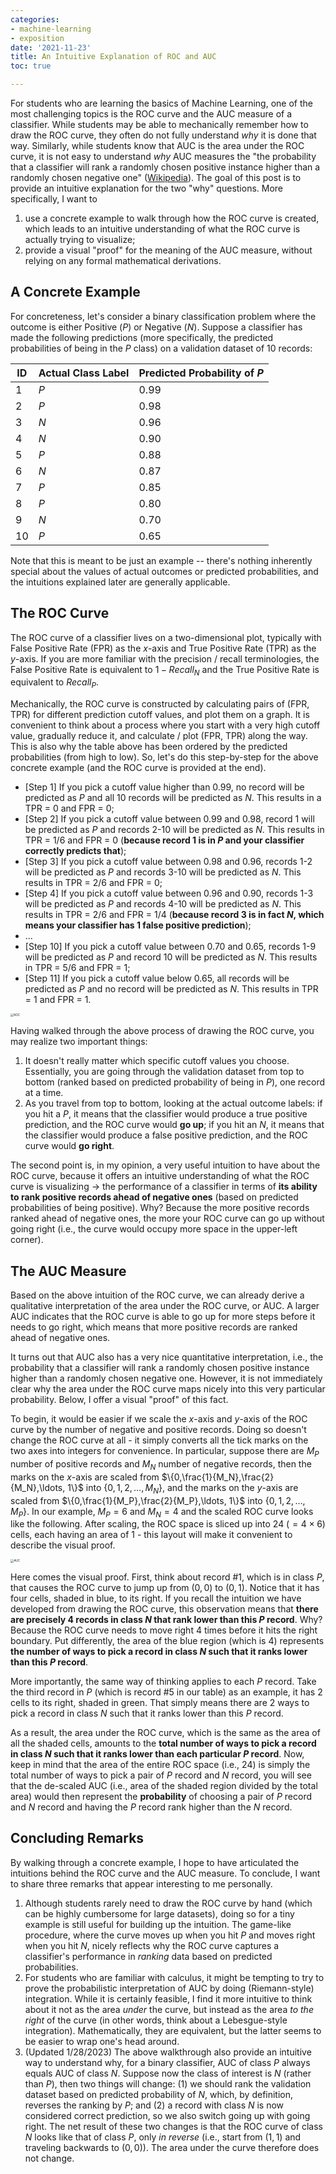 ```yaml
---
categories:
- machine-learning
- exposition
date: '2021-11-23'
title: An Intuitive Explanation of ROC and AUC
toc: true

---
```


For students who are learning the basics of Machine Learning, one of the most challenging topics is the ROC curve and the AUC measure of a classifier. While students may be able to mechanically remember how to draw the ROC curve, they often do not fully understand *why* it is done that way. Similarly, while students know that AUC is the area under the ROC curve, it is not easy to understand *why* AUC measures the "the probability that a classifier will rank a randomly chosen positive instance higher than a randomly chosen negative one" ([Wikipedia](https://en.wikipedia.org/wiki/Receiver_operating_characteristic#Probabilistic_interpretation)). The goal of this post is to provide an intuitive explanation for the two "why" questions. More specifically, I want to

1. use a concrete example to walk through how the ROC curve is created, which leads to an intuitive understanding of what the ROC curve is actually trying to visualize;
2. provide a visual "proof" for the meaning of the AUC measure, without relying on any formal mathematical derivations.

## A Concrete Example

For concreteness, let's consider a binary classification problem where the outcome is either Positive ($P$) or Negative ($N$). Suppose a classifier has made the following predictions (more specifically, the predicted probabilities of being in the $P$ class) on a validation dataset of 10 records:

| ID   | Actual Class Label | Predicted Probability of $P$ |
| ---- | ------------------ | ---------------------------- |
| 1    | $P$                | 0.99                         |
| 2    | $P$                | 0.98                         |
| 3    | $N$                | 0.96                         |
| 4    | $N$                | 0.90                         |
| 5    | $P$                | 0.88                         |
| 6    | $N$                | 0.87                         |
| 7    | $P$                | 0.85                         |
| 8    | $P$                | 0.80                         |
| 9    | $N$                | 0.70                         |
| 10   | $P$                | 0.65                         |

Note that this is meant to be just an example -- there's nothing inherently special about the values of actual outcomes or predicted probabilities, and the intuitions explained later are generally applicable.

## The ROC Curve

The ROC curve of a classifier lives on a two-dimensional plot, typically with False Positive Rate (FPR) as the $x$-axis and True Positive Rate (TPR) as the $y$-axis. If you are more familiar with the precision / recall terminologies, the False Positive Rate is equivalent to $1-Recall_N$ and the True Positive Rate is equivalent to $Recall_P$. 

Mechanically, the ROC curve is constructed by calculating pairs of (FPR, TPR) for different prediction cutoff values, and plot them on a graph. It is convenient to think about a process where you start with a very high cutoff value, gradually reduce it, and calculate / plot (FPR, TPR) along the way. This is also why the table above has been ordered by the predicted probabilities (from high to low). So, let's do this step-by-step for the above concrete example (and the ROC curve is provided at the end).

- [Step 1] If you pick a cutoff value higher than 0.99, no record will be predicted as $P$ and all 10 records will be predicted as $N$. This results in a TPR = 0 and FPR = 0;
- [Step 2] If you pick a cutoff value between 0.99 and 0.98, record 1 will be predicted as $P$ and records 2-10 will be predicted as $N$. This results in TPR = 1/6 and FPR = 0 (**because record 1 is in $P$ and your classifier correctly predicts that**);
- [Step 3] If you pick a cutoff value between 0.98 and 0.96, records 1-2 will be predicted as $P$ and records 3-10 will be predicted as $N$. This results in TPR = 2/6 and FPR = 0;
- [Step 4] If you pick a cutoff value between 0.96 and 0.90, records 1-3 will be predicted as $P$ and records 4-10 will be predicted as $N$. This results in TPR = 2/6 and FPR = 1/4 (**because record 3 is in fact $N$, which means your classifier has 1 false positive prediction**);
- ...
- [Step 10] If you pick a cutoff value between 0.70 and 0.65, records 1-9 will be predicted as $P$ and record 10 will be predicted as $N$. This results in TPR = 5/6 and FPR = 1;
- [Step 11] If you pick a cutoff value below 0.65, all records will be predicted as $P$ and no record will be predicted as $N$. This results in TPR = 1 and FPR = 1.

<img src="ROC.png" alt="ROC" style="zoom: 33%;" />



Having walked through the above process of drawing the ROC curve, you may realize two important things:

1. It doesn't really matter which specific cutoff values you choose. Essentially, you are going through the validation dataset from top to bottom (ranked based on predicted probability of being in $P$), one record at a time.
2. As you travel from top to bottom, looking at the actual outcome labels: if you hit a $P$, it means that the classifier would produce a true positive prediction, and the ROC curve would **go up**; if you hit an $N$, it means that the classifier would produce a false positive prediction, and the ROC curve would **go right**.

The second point is, in my opinion, a very useful intuition to have about the ROC curve, because it offers an intuitive understanding of what the ROC curve is visualizing $\rightarrow$ the performance of a classifier in terms of **its ability to rank positive records ahead of negative ones** (based on predicted probabilities of being positive). Why? Because the more positive records ranked ahead of negative ones, the more your ROC curve can go up without going right (i.e., the curve would occupy more space in the upper-left corner). 

## The AUC Measure

Based on the above intuition of the ROC curve, we can already derive a qualitative interpretation of the area under the ROC curve, or AUC. A larger AUC indicates that the ROC curve is able to go up for more steps before it needs to go right, which means that more positive records are ranked ahead of negative ones.

It turns out that AUC also has a very nice quantitative interpretation, i.e., the probability that a classifier will rank a randomly chosen positive instance higher than a randomly chosen negative one. However, it is not immediately clear why the area under the ROC curve maps nicely into this very particular probability. Below, I offer a visual "proof" of this fact.

To begin, it would be easier if we scale the $x$-axis and $y$-axis of the ROC curve by the number of negative and positive records. Doing so doesn't change the ROC curve at all - it simply converts all the tick marks on the two axes into integers for convenience. In particular, suppose there are $M_P$ number of positive records and $M_N$ number of negative records, then the marks on the $x$-axis are scaled from $\{0,\frac{1}{M_N},\frac{2}{M_N},\ldots, 1\}$ into $\{0,1,2,\ldots, M_N\}$, and the marks on the $y$-axis are scaled from $\{0,\frac{1}{M_P},\frac{2}{M_P},\ldots, 1\}$ into $\{0,1,2,\ldots, M_P\}$. In our example, $M_P=6$ and $M_N=4$ and the scaled ROC curve looks like the following. After scaling, the ROC space is sliced up into 24 ($=4 \times 6$) cells, each having an area of 1 - this layout will make it convenient to describe the visual proof. 

<img src="AUC.png" alt="AUC" style="zoom: 33%;" />



Here comes the visual proof. First, think about record #1, which is in class $P$, that causes the ROC curve to jump up from $(0,0)$ to $(0,1)$. Notice that it has four cells, shaded in blue, to its right. If you recall the intuition we have developed from drawing the ROC curve, this observation means that **there are precisely 4 records in class $N$ that rank lower than this $P$ record**. Why? Because the ROC curve needs to move right 4 times before it hits the right boundary. Put differently, the area of the blue region (which is 4) represents **the number of ways to pick a record in class $N$ such that it ranks lower than this $P$ record**.

More importantly, the same way of thinking applies to each $P$ record. Take the third record in $P$ (which is record #5 in our table) as an example, it has 2 cells to its right, shaded in green. That simply means there are 2 ways to pick a record in class $N$ such that it ranks lower than this $P$ record.

As a result, the area under the ROC curve, which is the same as the area of all the shaded cells, amounts to the **total number of ways to pick a record in class $N$ such that it ranks lower than each particular $P$ record**. Now, keep in mind that the area of the entire ROC space (i.e., 24) is simply the total number of ways to pick a pair of $P$ record and $N$ record, you will see that the de-scaled AUC (i.e., area of the shaded region divided by the total area) would then represent the **probability** of choosing a pair of $P$ record and $N$ record and having the $P$ record rank higher than the $N$ record.

## Concluding Remarks

By walking through a concrete example, I hope to have articulated the intuitions behind the ROC curve and the AUC measure. To conclude, I want to share three remarks that appear interesting to me personally.

1. Although students rarely need to draw the ROC curve by hand (which can be highly cumbersome for large datasets), doing so for a tiny example is still useful for building up the intuition. The game-like procedure, where the curve moves up when you hit $P$ and moves right when you hit $N$, nicely reflects why the ROC curve captures a classifier's performance in *ranking* data based on predicted probabilities.
2. For students who are familiar with calculus, it might be tempting to try to prove the probabilistic interpretation of AUC by doing (Riemann-style) integration. While it is certainly feasible, I find it more intuitive to think about it not as the area *under* the curve, but instead as the area *to the right* of the curve (in other words, think about a Lebesgue-style integration). Mathematically, they are equivalent, but the latter seems to be easier to wrap one's head around.
3. (Updated 1/28/2023) The above walkthrough also provide an intuitive way to understand why, for a binary classifier, AUC of class $P$ always equals AUC of class $N$. Suppose now the class of interest is $N$ (rather than $P$), then two things will change: (1) we should rank the validation dataset based on predicted probability of $N$, which, by definition, reverses the ranking by $P$; and (2) a record with class $N$ is now considered correct prediction, so we also switch going up with going right. The net result of these two changes is that the ROC curve of class $N$ looks like that of class $P$, only *in reverse* (i.e., start from $(1,1)$ and traveling backwards to $(0,0)$). The area under the curve therefore does not change.
